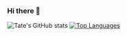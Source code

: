 ### Hi there 👋

![Tate's GitHub stats](https://github-readme-stats.vercel.app/api?username=tatewalker&show_icons=true&theme=tokyonight&show=prs_merged)
[![Top Languages](https://github-readme-stats.vercel.app/api/top-langs/?username=tatewalker&layout=commpact&theme=tokyonight)](https://github.com/anuraghazra/github-readme-stats)
<!--
**TateWalker/TateWalker** is a ✨ _special_ ✨ repository because its `README.md` (this file) appears on your GitHub profile.

Here are some ideas to get you started:

- 🔭 I’m currently working on ...
- 🌱 I’m currently learning ...
- 👯 I’m looking to collaborate on ...
- 🤔 I’m looking for help with ...
- 💬 Ask me about ...
- 📫 How to reach me: ...
- 😄 Pronouns: ...
- ⚡ Fun fact: ...
-->
